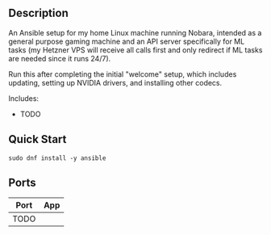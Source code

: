 ## Description

An Ansible setup for my home Linux machine running Nobara, intended as a general purpose gaming machine and an API server specifically for ML tasks (my Hetzner VPS will receive all calls first and only redirect if ML tasks are needed since it runs 24/7). 

Run this after completing the initial "welcome" setup, which includes updating, setting up NVIDIA drivers, and installing other codecs.

Includes: 

- TODO

## Quick Start

```
sudo dnf install -y ansible
```

## Ports

| Port | App     |
| ---- | ------- |
| TODO     |         |

